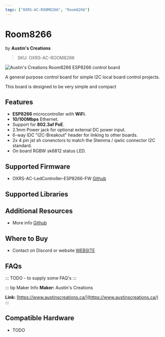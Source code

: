 ```yaml
---
tags: ["OXRS-AC-ROOM8266", "Room8266"]
---
```

# Room8266
<p class="maker">by <b>Austin's Creations</b></p>

> SKU: OXRS-AC-ROOM8266

<!-- Board Image -->
![Austin's Creations Room8266 ESP8266 control board](/images/oxrs-room8266.jpg)

<!-- Board Description -->
A general purpose control board for simple I2C local board control projects.

This board is designed to be very simple and compact

## Features

- **ESP8266** microcontroller with **WiFi**.
- **10/100Mbps** Ethernet.
- Support for **802.3af PoE**.
- 2.1mm Power jack for optional external DC power input.
- 6-way IDC "I2C-Breakout" header for linking to other boards.
- 2x 4 pin jst sh conenctors to match the Stemma / qwiic connector I2C standard. 
- On board RGBW sk6812 status LED.

## Supported Firmware
- OXRS-AC-LedController-ESP8266-FW [Github](https://github.com/austinscreations/OXRS-AC-LedController-ESP8266-FW)

## Supported Libraries

## Additional Resources
- More info [Github](https://github.com/austinscreations/room8266)

## Where to Buy
- Contact on Discord or website [WEBSITE](https://www.austinscreations.ca/)

## FAQs
:::
TODO - to supply some FAQ's
:::

::: tip Maker Info
**Maker:** Austin's Creations

**Link:** [https://www.austinscreations.ca/](https://www.austinscreations.ca/)
:::

## Compatible Hardware
- TODO

